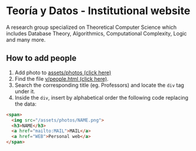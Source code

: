 # Teoría y Datos - Institutional website

A research group specialized on Theoretical Computer Science which includes Database Theory, Algorithmics, Computational Complexity, Logic and many more.

## How to add people

1. Add photo to [assets/photos (click here)](assets/photos)
2. Find the file [v/people.html (click here)](v/people.html).
2. Search the corresponding title (eg. Professors) and locate the `div` tag under it.
3. Inside the `div`, insert by alphabetical order the following code replacing the data:

```html
<span>
  <img src="/assets/photos/NAME.png">
  <h3>NAME</h3>
  <a href="mailto:MAIL">MAIL</a>
  <a href="WEB">Personal web</a>
</span>
```